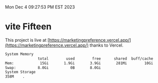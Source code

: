 Mon Dec  4 09:27:53 PM EST 2023

# vite Fifteen


This project is live at [https://marketingpreference.vercel.app/](https://marketingpreference.vercel.app/) thanks to Vercel.

```bash
System Memory
               total        used        free      shared  buff/cache   available
Mem:            15Gi       1.9Gi       3.9Gi       281Mi        10Gi        13Gi
Swap:          8.0Gi          0B       8.0Gi
System Storage
358M	.
```
